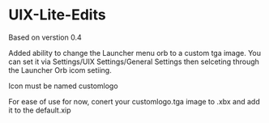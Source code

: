 # UIX-Lite-Edits
Based on verstion 0.4

Added ability to change the Launcher menu orb to a custom tga image. You can set it via Settings/UIX Settings/General Settings then selceting through the Launcher Orb icom setiing.

Icon must be named customlogo

For ease of use for now, conert your customlogo.tga image to .xbx and add it to the default.xip 
